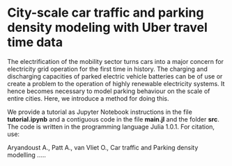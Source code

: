 # City-scale car traffic and parking density modeling with Uber travel time data

The electrification of the mobility sector turns cars into a major concern for electricity grid operation for the first time in history. The charging and discharging capacities of parked electric vehicle batteries can be of use or create a problem to the operation of highly renewable electricity systems. It hence becomes necessary to model parking behaviour on the scale of entire cities. Here, we introduce a method for doing this. 

We provide a tutorial as Jupyter Notebook instructions in the file **tutorial.ipynb** and a contiguous code in the file **main.jl** and the folder **src**. The code is written in the programming language Julia 1.0.1. For citation, use:

Aryandoust A., Patt A., van Vliet O., Car traffic and Parking density modelling .....



